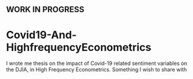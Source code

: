 ## WORK IN PROGRESS

# Covid19-And-HighfrequencyEconometrics
I wrote me thesis on the impact of Covid-19 related sentiment variables on the DJIA, in High Frequency Econometrics. Something I wish to share with 
